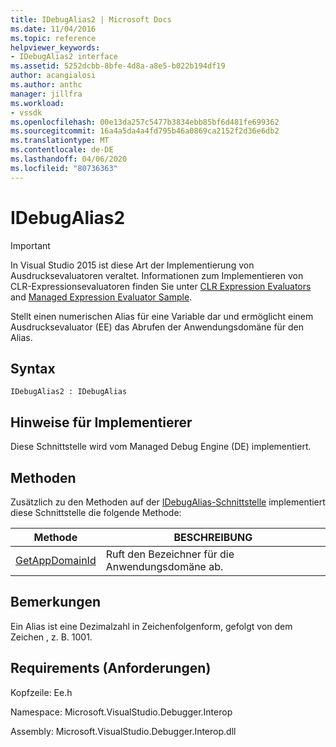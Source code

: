 ```yaml
---
title: IDebugAlias2 | Microsoft Docs
ms.date: 11/04/2016
ms.topic: reference
helpviewer_keywords:
- IDebugAlias2 interface
ms.assetid: 5252dcbb-8bfe-4d8a-a8e5-b022b194df19
author: acangialosi
ms.author: anthc
manager: jillfra
ms.workload:
- vssdk
ms.openlocfilehash: 00e13da257c5477b3834ebb85bf6d481fe699362
ms.sourcegitcommit: 16a4a5da4a4fd795b46a0869ca2152f2d36e6db2
ms.translationtype: MT
ms.contentlocale: de-DE
ms.lasthandoff: 04/06/2020
ms.locfileid: "80736363"
---
```

# <a name="idebugalias2"></a>IDebugAlias2
> [!IMPORTANT]
> In Visual Studio 2015 ist diese Art der Implementierung von Ausdrucksevaluatoren veraltet. Informationen zum Implementieren von CLR-Expressionsevaluatoren finden Sie unter [CLR Expression Evaluators](https://github.com/Microsoft/ConcordExtensibilitySamples/wiki/CLR-Expression-Evaluators) and [Managed Expression Evaluator Sample](https://github.com/Microsoft/ConcordExtensibilitySamples/wiki/Managed-Expression-Evaluator-Sample).

 Stellt einen numerischen Alias für eine Variable dar und ermöglicht einem Ausdrucksevaluator (EE) das Abrufen der Anwendungsdomäne für den Alias.

## <a name="syntax"></a>Syntax

```
IDebugAlias2 : IDebugAlias
```

## <a name="notes-for-implementers"></a>Hinweise für Implementierer
 Diese Schnittstelle wird vom Managed Debug Engine (DE) implementiert.

## <a name="methods"></a>Methoden
 Zusätzlich zu den Methoden auf der [IDebugAlias-Schnittstelle](../../../extensibility/debugger/reference/idebugalias.md) implementiert diese Schnittstelle die folgende Methode:

|Methode|BESCHREIBUNG|
|------------|-----------------|
|[GetAppDomainId](../../../extensibility/debugger/reference/idebugalias2-getappdomainid.md)|Ruft den Bezeichner für die Anwendungsdomäne ab.|

## <a name="remarks"></a>Bemerkungen
 Ein Alias ist eine Dezimalzahl in Zeichenfolgenform, gefolgt von dem Zeichen , z. B. 1001.

## <a name="requirements"></a>Requirements (Anforderungen)
 Kopfzeile: Ee.h

 Namespace: Microsoft.VisualStudio.Debugger.Interop

 Assembly: Microsoft.VisualStudio.Debugger.Interop.dll
